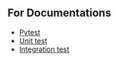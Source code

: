 ## For Documentations
- [Pytest](pytest.md)
- [Unit test](pytest__routine_unittest.md)
- [Integration test](integration_testing_documentation.md)
  
